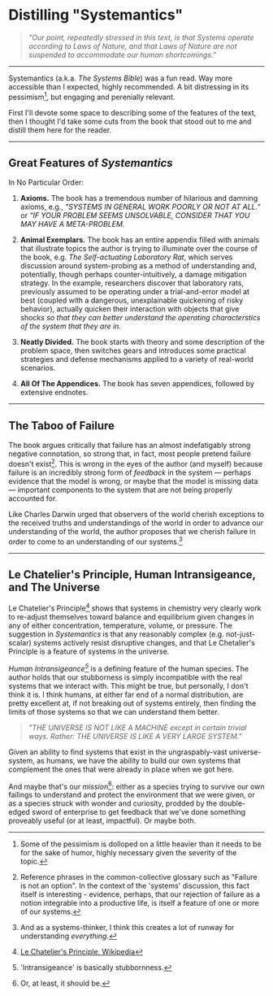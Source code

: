 # Distilling "Systemantics"

> _"Our point, repeatedly stressed in this text, is that Systems operate
  according to Laws of Nature, and that Laws of Nature are not suspended
  to accommodate our human shortcomings."_

---

Systemantics (a.k.a. _The Systems Bible_) was a fun read. Way more accessible
than I expected, highly recommended. A bit distressing in its pessimism[^1], but
engaging and perenially relevant.

First I'll devote some space to describing some of the features of the text,
then I thought I'd take some cuts from the book that stood out to me and distill
them here for the reader.

---

## Great Features of _Systemantics_

In No Particular Order:

1. **Axioms.** The book has a tremendous number of hilarious and damning
   axioms, e.g., _"SYSTEMS IN GENERAL WORK POORLY OR NOT AT ALL."_ or
   _"IF YOUR PROBLEM SEEMS UNSOLVABLE, CONSIDER THAT YOU MAY HAVE A
   META-PROBLEM._

2. **Animal Exemplars.** The book has an entire appendix filled with animals
   that illustrate topics the author is trying to illuminate over the course
   of the book, e.g. _The Self-actuating Laboratory Rat_, which serves
   discussion around system-probing as a method of understanding and,
   potentially, though perhaps counter-intuitively, a damage mitigation
   strategy. In the example, researchers discover that laboratory rats,
   previously assumed to be operating under a trial-and-error model at best
   (coupled with a dangerous, unexplainable quickening of risky behavior),
   actually quicken their interaction with objects that give shocks _so that
   they can better understand the operating characterstics of the system that
   they are in._
3. **Neatly Divided.** The book starts with theory and some description of the
   problem space, then switches gears and introduces some practical strategies
   and defense mechanisms applied to a variety of real-world scenarios.
4. **All Of The Appendices.** The book has seven appendices, followed by
   extensive endnotes.

---



## The Taboo of Failure

The book argues critically that failure has an almost indefatigably strong
negative connotation, so strong that, in fact, most people pretend failure
doesn't exist[^3]. This is wrong in the eyes of the author (and myself)
because failure is an incredibly strong form of _feedback_ in the system
&mdash; perhaps evidence that the model is wrong, or maybe that the model is
missing data &mdash; important components to the system that are not being
properly accounted for.

Like Charles Darwin urged that observers of the world cherish exceptions to the
received truths and understandings of the world in order to advance our
understanding of the world, the author proposes that we cherish failure
in order to come to an understanding of our systems.[^4]


---


## Le Chatelier's Principle, Human Intransigeance, and The Universe

Le Chatelier's Principle[^5] shows that systems in chemistry very clearly
work to re-adjust themselves toward balance and equilibrium given changes
in any of either concentration, temperature, volume, or pressure.
The suggestion in _Systemantics_ is that any reasonably complex
(e.g. not-just-scalar) systems actively resist disruptive changes,
and that Le Chetalier's Principle is a feature of systems in the universe.

_Human Intransigeance[^6]_ is a defining feature of the human species. The author
holds that our stubborness is simply incompatible with the real systems that we
interact with. This might be true, but personally, I don't think it is. I think
humans, at either far end of a normal distribution, are pretty excellent at,
if not breaking out of systems entirely, then finding the limits of those systems
so that we can understand them better.

> _"THE UNIVERSE IS NOT LIKE A MACHINE except in certain trivial ways.
> Rather: THE UNIVERSE IS LIKE A VERY LARGE SYSTEM."_

Given an ability to find systems that exist in the ungraspably-vast universe-system,
as humans, we have the ability to build our own systems
that complement the ones that were already in place when we got here.

And maybe that's our _mission_[^7]: either as a species trying to survive our
own failings to understand and protect the environment that we were given,
or as a species struck with wonder and curiosity, prodded by the double-edged
sword of enterprise to get feedback that we've done something proveably useful
(or at least, impactful). Or maybe both.


[^1]: Some of the pessimism is dolloped on a little heavier than it needs to be
      for the sake of humor, highly necessary given the severity of the topic.
[^2]: The axioms are, um, plentiful. The book is rife with axioms and concise
      assertions of truth.
[^3]: Reference phrases in the common-collective glossary such as "Failure is
      not an option". In the context of the 'systems' discussion, this fact
      itself is interesting - evidence, perhaps, that our rejection of failure
      as a notion integrable into a productive life, is itself a feature of one
      or more of our systems.
[^4]: And as a systems-thinker, I think this creates a lot of runway for
      understanding _everything_.
[^5]: [Le Chatelier's Principle, Wikipedia](https://en.wikipedia.org/wiki/Le_Chatelier%27s_principle)
[^6]: 'Intransigeance' is basically stubbornness.
[^7]: Or, at least, it should be.
